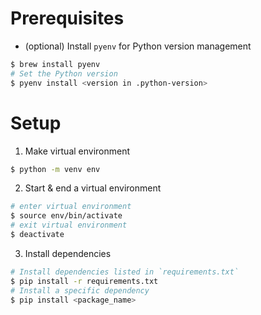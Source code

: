 # Prerequisites

* (optional) Install `pyenv` for Python version management

```bash
$ brew install pyenv
# Set the Python version
$ pyenv install <version in .python-version>
```

# Setup

1. Make virtual environment

```bash
$ python -m venv env
```

2. Start & end a virtual environment

```bash
# enter virtual environment
$ source env/bin/activate
# exit virtual environment
$ deactivate
```

3. Install dependencies

```bash
# Install dependencies listed in `requirements.txt`
$ pip install -r requirements.txt
# Install a specific dependency
$ pip install <package_name>
```
